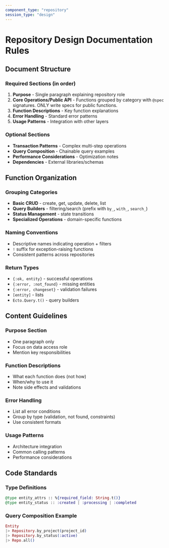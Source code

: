 ```yaml
---
component_type: "repository"
session_type: "design"
---
```


# Repository Design Documentation Rules

## Document Structure

### Required Sections (in order)
1. **Purpose** - Single paragraph explaining repository role
2. **Core Operations/Public API** - Functions grouped by category with `@spec` signatures. ONLY write specs for public functions.
3. **Function Descriptions** - Key function explanations
4. **Error Handling** - Standard error patterns
5. **Usage Patterns** - Integration with other layers

### Optional Sections
- **Transaction Patterns** - Complex multi-step operations
- **Query Composition** - Chainable query examples
- **Performance Considerations** - Optimization notes
- **Dependencies** - External libraries/schemas

## Function Organization

### Grouping Categories
- **Basic CRUD** - create, get, update, delete, list
- **Query Builders** - filtering/search (prefix with `by_`, `with_`, `search_`)
- **Status Management** - state transitions
- **Specialized Operations** - domain-specific functions

### Naming Conventions
- Descriptive names indicating operation + filters
- `!` suffix for exception-raising functions
- Consistent patterns across repositories

### Return Types
- `{:ok, entity}` - successful operations
- `{:error, :not_found}` - missing entities
- `{:error, changeset}` - validation failures
- `[entity]` - lists
- `Ecto.Query.t()` - query builders

## Content Guidelines

### Purpose Section
- One paragraph only
- Focus on data access role
- Mention key responsibilities

### Function Descriptions
- What each function does (not how)
- When/why to use it
- Note side effects and validations

### Error Handling
- List all error conditions
- Group by type (validation, not found, constraints)
- Use consistent formats

### Usage Patterns
- Architecture integration
- Common calling patterns
- Performance considerations

## Code Standards

### Type Definitions
```elixir
@type entity_attrs :: %{required_field: String.t()}
@type entity_status :: :created | :processing | :completed
```

### Query Composition Example
```elixir
Entity
|> Repository.by_project(project_id)
|> Repository.by_status(:active)
|> Repo.all()
```
